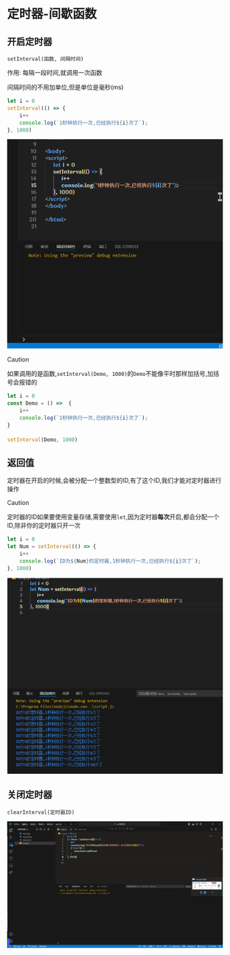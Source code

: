 # 定时器-间歇函数

## 开启定时器

`setInterval(函数, 间隔时间)`

作用: 每隔一段时间,就调用一次函数

间隔时间的不用加单位,但是单位是毫秒(ms)

```js
let i = 0
setInterval(() => {
    i++
    console.log(`1秒钟执行一次,已经执行${i}次了`);
}, 1000)
```

![33-1](assets/33-1.gif)

> [!caution]
>
> 如果调用的是函数,`setInterval(Demo, 1000)`的`Demo`不能像平时那样加括号,加括号会报错的
>
> ```js
> let i = 0
> const Demo = () =>  {
>     i++
>     console.log(`1秒钟执行一次,已经执行${i}次了`);
> }
> 
> setInterval(Demo, 1000)
> ```

## 返回值

定时器在开启的时候,会被分配一个整数型的ID,有了这个ID,我们才能对定时器进行操作

> [!caution]
>
> 定时器的ID如果要使用变量存储,需要使用`let`,因为定时器**每次**开启,都会分配一个ID,除非你的定时器只开一次

```js
let i = 0
let Num = setInterval(() => {
    i++
    console.log(`ID为${Num}的定时器,1秒钟执行一次,已经执行${i}次了`);
}, 1000)
```

![33-2](assets/33-2.png)

## 关闭定时器

`clearInterval(定时器ID)`

![33-3](assets/33-3.gif)